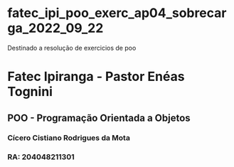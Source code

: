 # fatec_ipi_poo_exerc_ap04_sobrecarga_2022_09_22
Destinado a resolução de exercicios de poo

# Fatec Ipiranga - Pastor Enéas Tognini 
## POO - Programação Orientada a Objetos

### Cícero Cistiano Rodrigues da Mota
### RA: 204048211301


